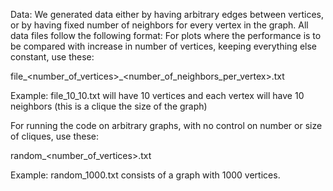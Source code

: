 Data:
We generated data either by having arbitrary edges between vertices, or by having fixed number of
neighbors for every vertex in the graph.
All data files follow the following format:
For plots where the performance is to be compared with increase in
number of vertices, keeping everything else constant, use these:
 
file_<number_of_vertices>_<number_of_neighbors_per_vertex>.txt

Example: file_10_10.txt will have 10 vertices and each vertex will 
have 10 neighbors (this is a clique the size of the graph)

For running the code on arbitrary graphs, with no control on number
or size of cliques, use these:

random_<number_of_vertices>.txt

Example: random_1000.txt consists of a graph with 1000 vertices.

